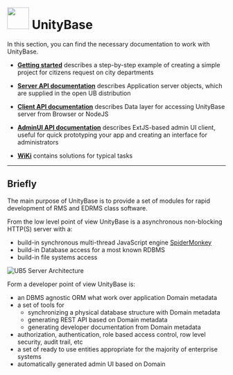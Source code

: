 # <a href="https://unitybase.info/"> <img src="/favicon.ico" height="50"/></a> UnityBase


In this section, you can find the necessary documentation to work with UnityBase. 


- [**Getting started**](gettingstarted/index.html) describes a step-by-step example of creating a simple project for citizens request on city departments

- [**Server API documentation**](server-v5/index.html) describes Application server objects, which are supplied in the open UB distribution

- [**Client API documentation**](ubpub-v5/index.html) describes Data layer for accessing UnityBase server from Browser or NodeJS

- [**AdminUI API documentation**](adminUI/index.html)  describes ExtJS-based admin UI client, useful for quick prototyping your app and creating an interface for administrators

- [**WiKi**](https://git-pub.intecracy.com/unitybase/ubjs/wikis/home) contains solutions for typical tasks

---
## Briefly
The main purpose of UnityBase is to provide a set of modules for rapid development of RMS and EDRMS class software.

From the low level point of view UnityBase is a asynchronous non-blocking HTTP(S) server with a:

 - build-in synchronous multi-thread JavaScript engine [SpiderMonkey](https://developer.mozilla.org/en-US/docs/Mozilla/Projects/SpiderMonkey)
 - build-in Database access for a most known RDBMS
 - build-in file systems access

<img src="server-v5/img//UB-Server-Architecture-v5.png" alt="UB5 Server Architecture">

Form a developer point of view UnityBase is:
 - an DBMS agnostic ORM what work over application Domain metadata
 - a set of tools for
   - synchronizing a physical database structure with Domain metadata
   - generating REST API based on Domain metadata
   - generating developer documentation from Domain metadata
 - authorization, authentication, role based access control, row level security, audit trail, etc
 - a set of ready to use entities appropriate for the majority of enterprise systems
 - automatically generated admin UI based on Domain
